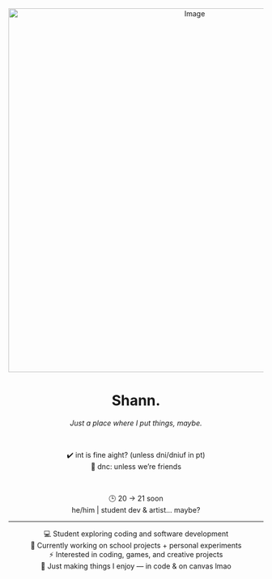 <div align="center">
 
<img width="720" height="720" alt="Image" src="https://github.com/user-attachments/assets/b5722b9f-d97c-460d-a381-1ad6cebc2b3f" />


# Shann. 

*Just a place where I put things, maybe.*  

&nbsp;  

✔️ int is fine aight? (unless dni/dniuf in pt)  
🚫 dnc: unless we’re friends  

&nbsp;  

🕒 20 → 21 soon  
he/him | student dev & artist... maybe?  

---

💻 Student exploring coding and software development  
🚀 Currently working on school projects + personal experiments  
⚡ Interested in coding, games, and creative projects  
🌙 Just making things I enjoy — in code & on canvas lmao  

</div>
